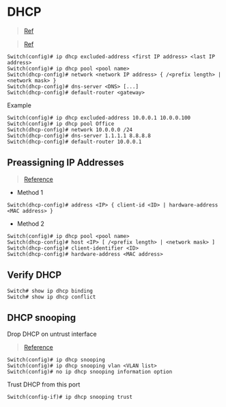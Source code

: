 # DHCP

> [Ref](https://www.cisco.com/en/US/docs/ios/12_4t/ip_addr/configuration/guide/htdhcpsv.html)

> [Ref](https://www.cisco.com/c/en/us/td/docs/ios-xml/ios/ipaddr_dhcp/configuration/15-sy/dhcp-15-sy-book/dhcp-prt-bsd-aa.html#GUID-D3427E9D-D0F3-4FFE-889C-8091A84006C6)

```
Switch(config)# ip dhcp excluded-address <first IP address> <last IP address>
Switch(config)# ip dhcp pool <pool name>
Switch(dhcp-config)# network <network IP address> { /<prefix length> | <network mask> }
Switch(dhcp-config)# dns-server <DNS> [...]
Switch(dhcp-config)# default-router <gateway>
```

Example

```
Switch(config)# ip dhcp excluded-address 10.0.0.1 10.0.0.100
Switch(config)# ip dhcp pool Office
Switch(dhcp-config)# network 10.0.0.0 /24
Switch(dhcp-config)# dns-server 1.1.1.1 8.8.8.8
Switch(dhcp-config)# default-router 10.0.0.1
```

## Preassigning IP Addresses

> [Reference](https://www.cisco.com/c/en/us/td/docs/ios-xml/ios/ipaddr_dhcp/configuration/15-sy/dhcp-15-sy-book/dhcp-prt-bsd-aa.html#GUID-D3427E9D-D0F3-4FFE-889C-8091A84006C6)

- Method 1

```
Switch(dhcp-config)# address <IP> { client-id <ID> | hardware-address <MAC address> }
```

- Method 2

```
Switch(config)# ip dhcp pool <pool name>
Switch(dhcp-config)# host <IP> [ /<prefix length> | <network mask> ]
Switch(dhcp-config)# client-identifier <ID>
Switch(dhcp-config)# hardware-address <MAC address>
```

## Verify DHCP

```
Switch# show ip dhcp binding
Switch# show ip dhcp conflict 
```

## DHCP snooping

Drop DHCP on untrust interface

> [Reference](https://www.cisco.com/c/en/us/td/docs/switches/lan/catalyst3750/software/release/12-2_52_se/configuration/guide/3750scg/swdhcp82.html)

```
Switch(config)# ip dhcp snooping
Switch(config)# ip dhcp snooping vlan <VLAN list>
Switch(config)# no ip dhcp snooping information option
```

Trust DHCP from this port

```
Switch(config-if)# ip dhcp snooping trust
```
